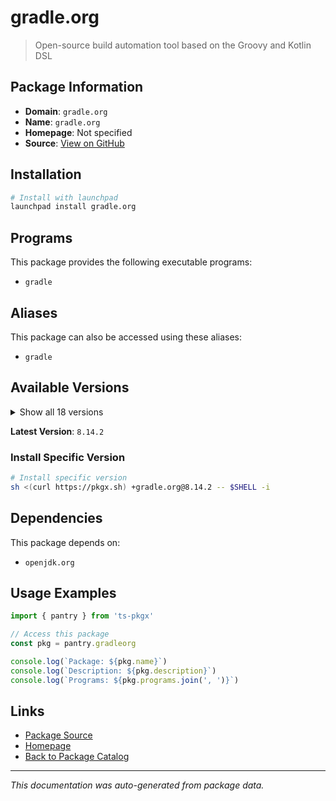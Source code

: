 # gradle.org

> Open-source build automation tool based on the Groovy and Kotlin DSL

## Package Information

- **Domain**: `gradle.org`
- **Name**: `gradle.org`
- **Homepage**: Not specified
- **Source**: [View on GitHub](https://github.com/pkgxdev/pantry/tree/main/projects/gradle.org/package.yml)

## Installation

```bash
# Install with launchpad
launchpad install gradle.org
```

## Programs

This package provides the following executable programs:

- `gradle`

## Aliases

This package can also be accessed using these aliases:

- `gradle`

## Available Versions

<details>
<summary>Show all 18 versions</summary>

- `8.14.2`, `8.14.1`, `8.14.0`, `8.13.0`, `8.12.1`
- `8.12.0`, `8.11.1`, `8.11.0`, `8.10.2`, `8.10.1`
- `8.10.0`, `8.9.0`, `8.8.0`, `8.7.0`, `8.6.0`
- `8.5.0`, `8.2.1`, `7.6.5`

</details>

**Latest Version**: `8.14.2`

### Install Specific Version

```bash
# Install specific version
sh <(curl https://pkgx.sh) +gradle.org@8.14.2 -- $SHELL -i
```

## Dependencies

This package depends on:

- `openjdk.org`

## Usage Examples

```typescript
import { pantry } from 'ts-pkgx'

// Access this package
const pkg = pantry.gradleorg

console.log(`Package: ${pkg.name}`)
console.log(`Description: ${pkg.description}`)
console.log(`Programs: ${pkg.programs.join(', ')}`)
```

## Links

- [Package Source](https://github.com/pkgxdev/pantry/tree/main/projects/gradle.org/package.yml)
- [Homepage](#)
- [Back to Package Catalog](../package-catalog.md)

---

*This documentation was auto-generated from package data.*
